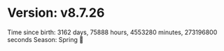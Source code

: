# Version: v8.7.26
Time since birth: 3162 days, 75888 hours, 4553280 minutes, 273196800 seconds
Season: Spring 🌸
